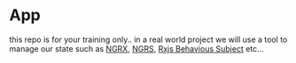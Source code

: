 # App

this repo is for your training only..
in a real world project we will use a tool to manage our state such as [NGRX](https://ngrx.io/), [NGRS](https://www.ngxs.io/), [Rxjs Behavious Subject](https://www.learnrxjs.io/learn-rxjs/subjects/behaviorsubject) etc...